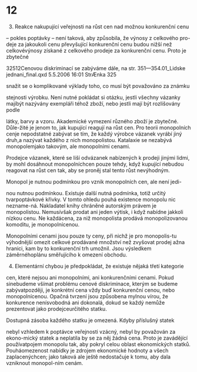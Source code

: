 # 12

3. Reakce nakupující veřejnosti na růst cen nad možnou konkurenční cenu

– pokles poptávky – není taková, aby způsobila, že výnosy z celkového pro-deje za jakoukoli cenu převyšující konkurenční cenu budou nižší než celkovévýnosy získané z celkového prodeje za konkurenční cenu. Proto je zbytečné

32512Cenovou diskriminací se zabýváme dále, na str. 351—354.01_Lidske jednani_final.qxd 5.5.2006 16:01 StrÆnka 325

snažit se o komplikované výklady toho, co musí být považováno za známku

stejnosti výrobku. Není nutné pokládat si otázku, jestli všechny vázanky majíbýt nazývány exempláři téhož zboží, nebo jestli mají být rozlišovány podle

látky, barvy a vzoru. Akademické vymezení různého zboží je zbytečné. Důle-žité je jenom to, jak kupující reagují na růst cen. Pro teorii monopolních cenje nepodstatné zabývat se tím, že každý výrobce vázanek vyrábí jiný druh,a nazývat každého z nich monopolistou. Katalaxie se nezabývá monopolemjako takovým, ale monopolními cenami.

Prodejce vázanek, které se liší odvázanek nabízených k prodeji jinými lidmi, by mohl dosáhnout monopolníchcen pouze tehdy, když kupující nebudou reagovat na růst cen tak, aby se proněj stal tento růst nevýhodným.

Monopol je nutnou podmínkou pro vznik monopolních cen, ale není jedi-

nou nutnou podmínkou. Existuje další nutná podmínka, totiž určitý tvarpoptávkové křivky. V tomto ohledu pouhá existence monopolu nic nezname-ná. Nakladatel knihy chráněné autorským právem je monopolistou. Nemusívšak prodat ani jeden výtisk, i když nabídne jakkoli nízkou cenu. Ne každácena, za niž monopolista prodává monopolizovanou komoditu, je monopolnícenou.

Monopolními cenami jsou pouze ty ceny, při nichž je pro monopolis-tu výhodnější omezit celkové prodávané množství než zvyšovat prodej ažna hranici, kam by to konkurenční trh umožnil. Jsou výsledkem záměrnéhoplánu směřujícího k omezení obchodu.

4. Elementární chybou je předpokládat, že existuje nějaká třetí kategorie

cen, které nejsou ani monopolními, ani konkurenčními cenami. Pokud sinebudeme všímat problému cenové diskriminace, kterým se budeme zabývatpozději, je konkrétní cena vždy buď konkurenční cenou, nebo monopolnícenou. Opačná tvrzení jsou způsobena mylnou vírou, že konkurence nenísvobodná ani dokonalá, dokud se každý nemůže prezentovat jako prodejceurčitého statku.

Dostupná zásoba každého statku je omezená. Kdyby příslušný statek

nebyl vzhledem k poptávce veřejnosti vzácný, nebyl by považován za ekono-mický statek a neplatila by se za něj žádná cena. Proto je zavádějící používatpojem monopolu tak, aby pokryl celou oblast ekonomických statků. Pouháomezenost nabídky je zdrojem ekonomické hodnoty a všech zaplacenýchcen; jako taková ale ještě nedostačuje k tomu, aby dala vzniknout monopol-ním cenám.
